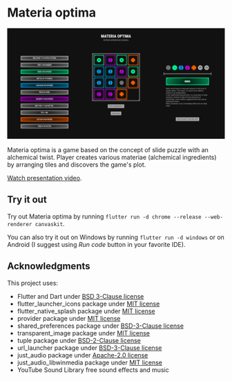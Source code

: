 # Materia optima

![Sample game image](sample_image.png)

Materia optima is a game based on the concept of slide puzzle with an alchemical twist. Player creates various materiae (alchemical ingredients) by arranging tiles and discovers the game's plot.

[Watch presentation video](https://youtu.be/Cx62ydcEtYo).

## Try it out

Try out Materia optima by running `flutter run -d chrome --release --web-renderer canvaskit`.

You can also try it out on Windows by running `flutter run -d windows` or on Android (I suggest using *Run code* button in your favorite IDE).

## Acknowledgments

This project uses:

- Flutter and Dart under [BSD 3-Clause license](legal/flutter_license)
- flutter_launcher_icons package under [MIT license](legal/flutter_launcher_icons_license)
- flutter_native_splash package under [MIT license](legal/flutter_native_splash_license)
- provider package under [MIT license](legal/provider_license)
- shared_preferences package under [BSD-3-Clause license](legal/shared_preferences_license)
- transparent_image package under [MIT license](legal/transparent_image_license)
- tuple package under [BSD-2-Clause license](legal/tuple_license)
- url_launcher package under [BSD-3-Clause license](legal/url_launcher_license)
- just_audio package under [Apache-2.0 license](legal/just_audio_license)
- just_audio_libwinmedia package under [MIT license](legal/just_audio_libwinmedia_license)
- YouTube Sound Library free sound effects and music
